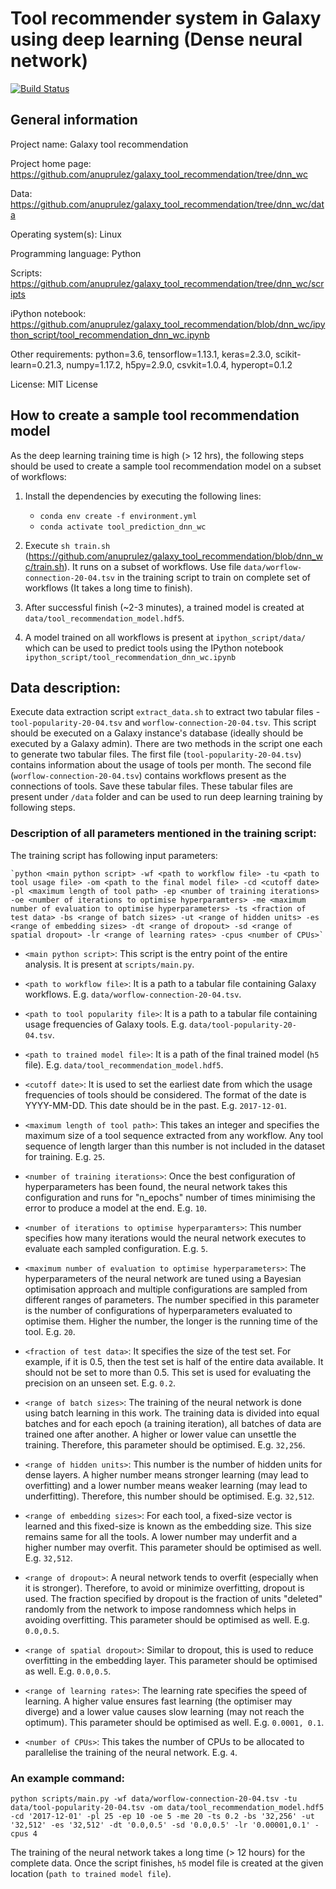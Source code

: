# Tool recommender system in Galaxy using deep learning (Dense neural network)

[![Build Status](https://travis-ci.org/anuprulez/galaxy_tool_recommendation.svg?branch=add_tests)](https://travis-ci.org/anuprulez/galaxy_tool_recommendation)

## General information

Project name: Galaxy tool recommendation

Project home page: https://github.com/anuprulez/galaxy_tool_recommendation/tree/dnn_wc

Data: https://github.com/anuprulez/galaxy_tool_recommendation/tree/dnn_wc/data

Operating system(s): Linux

Programming language: Python

Scripts: https://github.com/anuprulez/galaxy_tool_recommendation/tree/dnn_wc/scripts

iPython notebook: https://github.com/anuprulez/galaxy_tool_recommendation/blob/dnn_wc/ipython_script/tool_recommendation_dnn_wc.ipynb

Other requirements: python=3.6, tensorflow=1.13.1, keras=2.3.0, scikit-learn=0.21.3, numpy=1.17.2, h5py=2.9.0, csvkit=1.0.4, hyperopt=0.1.2

License: MIT License

## How to create a sample tool recommendation model

As the deep learning training time is high (> 12 hrs), the following steps should be used to create a sample tool recommendation model on a subset of workflows:

1. Install the dependencies by executing the following lines:
    *    `conda env create -f environment.yml`
    *    `conda activate tool_prediction_dnn_wc`
    
2. Execute `sh train.sh` (https://github.com/anuprulez/galaxy_tool_recommendation/blob/dnn_wc/train.sh). It runs on a subset of workflows. Use file `data/worflow-connection-20-04.tsv` in the training script to train on complete set of workflows (It takes a long time to finish).

3. After successful finish (~2-3 minutes), a trained model is created at `data/tool_recommendation_model.hdf5`.

4. A model trained on all workflows is present at `ipython_script/data/` which can be used to predict tools using the IPython notebook 
`ipython_script/tool_recommendation_dnn_wc.ipynb`

## Data description:

Execute data extraction script `extract_data.sh` to extract two tabular files - `tool-popularity-20-04.tsv` and `worflow-connection-20-04.tsv`. This script should be executed on a Galaxy instance's database (ideally should be executed by a Galaxy admin). There are two methods in the script one each to generate two tabular files. The first file (`tool-popularity-20-04.tsv`) contains information about the usage of tools per month. The second file (`worflow-connection-20-04.tsv`) contains workflows present as the connections of tools. Save these tabular files. These tabular files are present under `/data` folder and can be used to run deep learning training by following steps.

### Description of all parameters mentioned in the training script:

The training script has following input parameters:

    `python <main python script> -wf <path to workflow file> -tu <path to tool usage file> -om <path to the final model file> -cd <cutoff date> -pl <maximum length of tool path> -ep <number of training iterations> -oe <number of iterations to optimise hyperparamters> -me <maximum number of evaluation to optimise hyperparameters> -ts <fraction of test data> -bs <range of batch sizes> -ut <range of hidden units> -es <range of embedding sizes> -dt <range of dropout> -sd <range of spatial dropout> -lr <range of learning rates> -cpus <number of CPUs>`

   - `<main python script>`: This script is the entry point of the entire analysis. It is present at `scripts/main.py`.
   - `<path to workflow file>`: It is a path to a tabular file containing Galaxy workflows. E.g. `data/worflow-connection-20-04.tsv`.
   - `<path to tool popularity file>`: It is a path to a tabular file containing usage frequencies of Galaxy tools. E.g. `data/tool-popularity-20-04.tsv`.
   - `<path to trained model file>`: It is a path of the final trained model (`h5` file). E.g. `data/tool_recommendation_model.hdf5`.
    
   - `<cutoff date>`: It is used to set the earliest date from which the usage frequencies of tools should be considered. The format of the date is YYYY-MM-DD. This date should be in the past. E.g. `2017-12-01`.
    
   - `<maximum length of tool path>`: This takes an integer and specifies the maximum size of a tool sequence extracted from any workflow. Any tool sequence of length larger than this number is not included in the dataset for training. E.g. `25`.
   
   - `<number of training iterations>`: Once the best configuration of hyperparameters has been found, the neural network takes this configuration and runs for "n_epochs" number of times minimising the error to produce a model at the end. E.g. `10`.

   - `<number of iterations to optimise hyperparamters>`: This number specifies how many iterations would the neural network executes to evaluate each sampled configuration. E.g. `5`.

   - `<maximum number of evaluation to optimise hyperparameters>`: The hyperparameters of the neural network are tuned using a Bayesian optimisation approach and multiple configurations are sampled from different ranges of parameters. The number specified in this parameter is the number of configurations of hyperparameters evaluated to optimise them. Higher the number, the longer is the running time of the tool. E.g. `20`.

   - `<fraction of test data>`: It specifies the size of the test set. For example, if it is 0.5, then the test set is half of the entire data available. It should not be set to more than 0.5. This set is used for evaluating the precision on an unseen set. E.g. `0.2`.

   - `<range of batch sizes>`:  The training of the neural network is done using batch learning in this work. The training data is divided into equal batches and for each epoch (a training iteration), all batches of data are trained one after another. A higher or lower value can unsettle the training. Therefore, this parameter should be optimised. E.g. `32,256`.

   - `<range of hidden units>`: This number is the number of hidden units for dense layers. A higher number means stronger learning (may lead to overfitting) and a lower number means weaker learning (may lead to underfitting). Therefore, this number should be optimised. E.g. `32,512`.

   - `<range of embedding sizes>`: For each tool, a fixed-size vector is learned and this fixed-size is known as the embedding size. This size remains same for all the tools. A lower number may underfit and a higher number may overfit. This parameter should be optimised as well. E.g. `32,512`.
    
   - `<range of dropout>`: A neural network tends to overfit (especially when it is stronger). Therefore, to avoid or minimize overfitting, dropout is used. The fraction specified by dropout is the fraction of units "deleted" randomly from the network to impose randomness which helps in avoiding overfitting. This parameter should be optimised as well. E.g. `0.0,0.5`.
    
   - `<range of spatial dropout>`: Similar to dropout, this is used to reduce overfitting in the embedding layer. This parameter should be optimised as well. E.g. `0.0,0.5`.

   - `<range of learning rates>`: The learning rate specifies the speed of learning. A higher value ensures fast learning (the optimiser may diverge) and a lower value causes slow learning (may not reach the optimum). This parameter should be optimised as well. E.g. `0.0001, 0.1`.

   - `<number of CPUs>`: This takes the number of CPUs to be allocated to parallelise the training of the neural network. E.g. `4`.

### An example command: 
  
  `python scripts/main.py -wf data/worflow-connection-20-04.tsv -tu data/tool-popularity-20-04.tsv -om data/tool_recommendation_model.hdf5 -cd '2017-12-01' -pl 25 -ep 10 -oe 5 -me 20 -ts 0.2 -bs '32,256' -ut '32,512' -es '32,512' -dt '0.0,0.5' -sd '0.0,0.5' -lr '0.00001,0.1' -cpus 4`

The training of the neural network takes a long time (> 12 hours) for the complete data. Once the script finishes, `h5` model file is created at the given location (`path to trained model file`).
